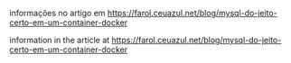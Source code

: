 informações no artigo em 
https://farol.ceuazul.net/blog/mysql-do-jeito-certo-em-um-container-docker

information in the article at 
https://farol.ceuazul.net/blog/mysql-do-jeito-certo-em-um-container-docker
